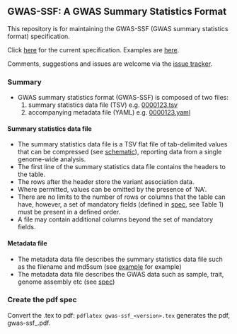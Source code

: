 ## GWAS-SSF: A GWAS Summary Statistics Format

This repository is for maintaining the GWAS-SSF (GWAS summary statistics format) specification. 

Click [here]([gwas-ssf_v0.1-draft.pdf](https://github.com/EBISPOT/gwas-summary-statistics-standard/blob/master/gwas-ssf_v0.1-draft.pdf)) for the current specification. 
Examples are [here](examples).

Comments, suggestions and issues are welcome via the [issue tracker](https://github.com/EBISPOT/gwas-summary-statistics-standard/issues).


### Summary

* GWAS summary statistics format (GWAS-SSF) is composed of two files:
  1. summary statistics data file (TSV) e.g. [0000123.tsv](https://github.com/EBISPOT/gwas-summary-statistics-standard/blob/master/examples/0000123.tsv)
  2. accompanying metadata file (YAML) e.g. [0000123.yaml](https://github.com/EBISPOT/gwas-summary-statistics-standard/blob/master/examples/0000123.yaml)

#### Summary statistics data file
* The summary statistics data file is a TSV flat file of tab-delimited values that can be compressed (see [schematic](https://github.com/EBISPOT/gwas-summary-statistics-standard/blob/master/images/schematic.png)), reporting data from a single genome-wide analysis. 
* The first line of the summary statistics data file contains the headers to the table. 
* The rows after the header store the variant association data. 
* Where permitted, values can be omitted by the presence of 'NA'. 
* There are no limits to the number of rows or columns that the table can have, however, a set of mandatory fields (defined in [spec](https://github.com/EBISPOT/gwas-summary-statistics-standard/blob/master/gwas-ssf_v0.1-draft.pdf), see Table 1) must be present in a defined order. 
* A file may contain additional columns beyond the set of mandatory fields. 

#### Metadata file
* The metadata data file describes the summary statistics data file such as the filename and md5sum (see [example](https://github.com/EBISPOT/gwas-summary-statistics-standard/blob/master/examples/0000123.yaml) for example)
* The metadata data file describes the GWAS data such as sample, trait, genome assembly etc (see [spec](https://github.com/EBISPOT/gwas-summary-statistics-standard/blob/master/gwas-ssf_v0.1-draft.pdf))

### Create the pdf spec
Convert the .tex to pdf:
`pdflatex gwas-ssf_<version>.tex` generates the pdf, gwas-ssf_<version>.pdf.
